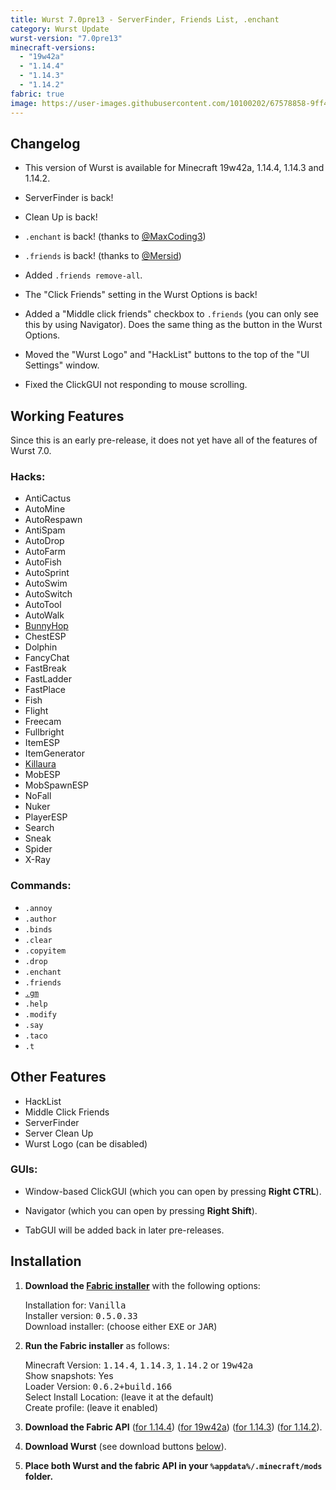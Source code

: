 ```yaml
---
title: Wurst 7.0pre13 - ServerFinder, Friends List, .enchant
category: Wurst Update
wurst-version: "7.0pre13"
minecraft-versions:
  - "19w42a"
  - "1.14.4"
  - "1.14.3"
  - "1.14.2"
fabric: true
image: https://user-images.githubusercontent.com/10100202/67578858-9ff4c980-f743-11e9-814a-c92ecc3f9b11.jpg
---
```

## Changelog

- This version of Wurst is available for Minecraft 19w42a, 1.14.4, 1.14.3 and 1.14.2.

- ServerFinder is back!

- Clean Up is back!

- `.enchant` is back! (thanks to <a href="https://github.com/MaxCoding3" target="_blank" rel="nofollow">@MaxCoding3</a>)

- `.friends` is back! (thanks to <a href="https://github.com/Mersid" target="_blank" rel="nofollow">@Mersid</a>)

- Added `.friends remove-all`.

- The "Click Friends" setting in the Wurst Options is back!

- Added a "Middle click friends" checkbox to `.friends` (you can only see this by using Navigator). Does the same thing as the button in the Wurst Options.

- Moved the "Wurst Logo" and "HackList" buttons to the top of the "UI Settings" window.

- Fixed the ClickGUI not responding to mouse scrolling.

## Working Features

Since this is an early pre-release, it does not yet have all of the features of Wurst 7.0.

### Hacks:

- AntiCactus
- AutoMine
- AutoRespawn
- AntiSpam
- AutoDrop
- AutoFarm
- AutoFish
- AutoSprint
- AutoSwim
- AutoSwitch
- AutoTool
- AutoWalk
- <a href="https://wiki.wurstclient.net/bunnyhop">BunnyHop</a>
- ChestESP
- Dolphin
- FancyChat
- FastBreak
- FastLadder
- FastPlace
- Fish
- Flight
- Freecam
- Fullbright
- ItemESP
- ItemGenerator
- <a href="https://wiki.wurstclient.net/killaura">Killaura</a>
- MobESP
- MobSpawnESP
- NoFall
- Nuker
- PlayerESP
- Search
- Sneak
- Spider
- X-Ray

### Commands:

- `.annoy`
- `.author`
- `.binds`
- `.clear`
- `.copyitem`
- `.drop`
- `.enchant`
- `.friends`
- <a href="https://wiki.wurstclient.net/cmd/gm"><code>.gm</code></a>
- `.help`
- `.modify`
- `.say`
- `.taco`
- `.t`

## Other Features

- HackList
- Middle Click Friends
- ServerFinder
- Server Clean Up
- Wurst Logo (can be disabled)

### GUIs:

- Window-based ClickGUI (which you can open by pressing **Right CTRL**).

- Navigator (which you can open by pressing **Right Shift**).

- TabGUI will be added back in later pre-releases.

## Installation

1. **Download the <a href="https://fabricmc.net/use/" target="_blank" rel="nofollow">Fabric installer</a>** with the following options:

   Installation for: <kbd>Vanilla</kbd>  
   Installer version: <kbd>0.5.0.33</kbd>  
   Download installer: (choose either <kbd>EXE</kbd> or <kbd>JAR</kbd>)

1. **Run the Fabric installer** as follows:

   Minecraft Version: <kbd>1.14.4</kbd>, <kbd>1.14.3</kbd>, <kbd>1.14.2</kbd> or <kbd>19w42a</kbd>  
   Show snapshots: Yes  
   Loader Version: <kbd>0.6.2+build.166</kbd>  
   Select Install Location: (leave it at the default)  
   Create profile: (leave it enabled)

1. **Download the Fabric API** (<a href="https://www.curseforge.com/minecraft/mc-mods/fabric-api/files/2810785" target="_blank" rel="nofollow">for 1.14.4</a>) (<a href="https://www.curseforge.com/minecraft/mc-mods/fabric-api/files/2810786" target="_blank" rel="nofollow">for 19w42a</a>) (<a href="https://www.curseforge.com/minecraft/mc-mods/fabric-api/files/2742310" target="_blank" rel="nofollow">for 1.14.3</a>) (<a href="https://www.curseforge.com/minecraft/mc-mods/fabric-api/files/2720368" target="_blank" rel="nofollow">for 1.14.2</a>).

1. **Download Wurst** (see download buttons [below](#downloads)).

1. **Place both Wurst and the fabric API in your `%appdata%/.minecraft/mods` folder.**

